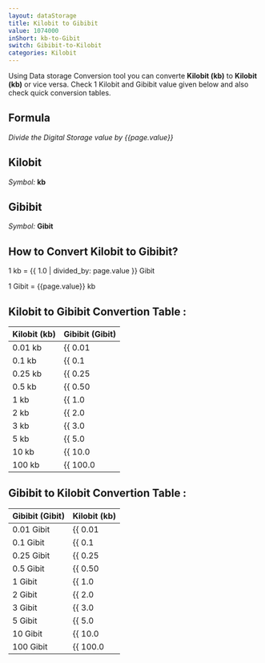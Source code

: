 ```yaml
---
layout: dataStorage
title: Kilobit to Gibibit
value: 1074000
inShort: kb-to-Gibit
switch: Gibibit-to-Kilobit
categories: Kilobit
---
```


Using Data storage Conversion tool you can converte **Kilobit (kb)** to **Kilobit (kb)** or vice versa. Check 1 Kilobit and Gibibit value given below and also check quick conversion tables.

## Formula
*Divide the Digital Storage value by {{page.value}}*

## Kilobit
*Symbol:* **kb**

## Gibibit
*Symbol:* **Gibit**

## How to Convert Kilobit to Gibibit?

1 kb = {{ 1.0 | divided_by: page.value }} Gibit

1 Gibit = {{page.value}} kb


## Kilobit to Gibibit Convertion Table :

| Kilobit (kb) | Gibibit (Gibit) |
| ---- | ---- |
| 0.01 kb | {{ 0.01 | divided_by: page.value }} Gibit |
| 0.1 kb | {{ 0.1 | divided_by: page.value }} Gibit |
| 0.25 kb | {{ 0.25 | divided_by: page.value }} Gibit |
| 0.5 kb | {{ 0.50 | divided_by: page.value }} Gibit |
| 1 kb | {{ 1.0 | divided_by: page.value }} Gibit |
| 2 kb | {{ 2.0 | divided_by: page.value }} Gibit |
| 3 kb | {{ 3.0 | divided_by: page.value }} Gibit |
| 5 kb | {{ 5.0 | divided_by: page.value }} Gibit |
| 10 kb | {{ 10.0 | divided_by: page.value }} Gibit |
| 100 kb | {{ 100.0 | divided_by: page.value }} Gibit |

## Gibibit to Kilobit Convertion Table :

| Gibibit (Gibit) | Kilobit (kb) |
| ---- | ---- |
| 0.01 Gibit | {{ 0.01 | times: page.value }} kb |
| 0.1 Gibit | {{ 0.1 | times: page.value }} kb |
| 0.25 Gibit | {{ 0.25 | times: page.value }} kb |
| 0.5 Gibit | {{ 0.50 | times: page.value }} kb |
| 1 Gibit | {{ 1.0 | times: page.value }} kb |
| 2 Gibit | {{ 2.0 | times: page.value }} kb |
| 3 Gibit | {{ 3.0 | times: page.value }} kb |
| 5 Gibit | {{ 5.0 | times: page.value }} kb |
| 10 Gibit | {{ 10.0 | times: page.value }} kb |
| 100 Gibit | {{ 100.0 | times: page.value }} kb |


<script>
document.getElementById('selectInput')[2].selected = true
document.getElementById('selectOutput')[11].selected = true
</script>
